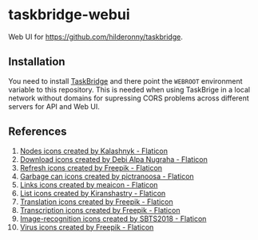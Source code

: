 # taskbridge-webui

Web UI for https://github.com/hilderonny/taskbridge.

## Installation

You need to install [TaskBridge](https://github.com/hilderonny/taskbridge) and there point the `WEBROOT` environment variable to this repository.
This is needed when using TaskBrige in a local network without domains for supressing CORS problems across different servers for API and Web UI.

## References

1. [Nodes icons created by Kalashnyk - Flaticon](https://www.flaticon.com/free-icons/nodes)
1. [Download icons created by Debi Alpa Nugraha - Flaticon](https://www.flaticon.com/free-icons/download)
1. [Refresh icons created by Freepik - Flaticon](https://www.flaticon.com/free-icons/refresh)
1. [Garbage can icons created by pictranoosa - Flaticon](https://www.flaticon.com/free-icons/garbage-can)
1. [Links icons created by meaicon - Flaticon](https://www.flaticon.com/free-icons/links)
1. [List icons created by Kiranshastry - Flaticon](https://www.flaticon.com/free-icons/list)
1. [Translation icons created by Freepik - Flaticon](https://www.flaticon.com/free-icons/translation)
1. [Transcription icons created by Freepik - Flaticon](https://www.flaticon.com/free-icons/transcription)
1. [Image-recognition icons created by SBTS2018 - Flaticon](https://www.flaticon.com/free-icons/image-recognition)
1. [Virus icons created by Freepik - Flaticon](https://www.flaticon.com/free-icons/virus)
